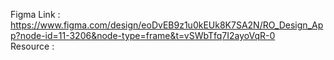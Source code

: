 Figma Link :
https://www.figma.com/design/eoDvEB9z1u0kEUk8K7SA2N/RO_Design_App?node-id=11-3206&node-type=frame&t=vSWbTfq7I2ayoVqR-0
<br>
Resource : 
